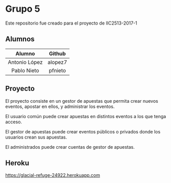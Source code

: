 # Grupo 5

Este repositorio fue creado para el proyecto de IIC2513-2017-1

## Alumnos
|Alumno | Github |
|:-----:|:------:|
|Antonio López| alopez7|
|Pablo Nieto| pfnieto |

## Proyecto

El proyecto consiste en un gestor de apuestas que permita crear nuevos eventos, apostar en ellos, y administrar los eventos.

El usuario común puede crear apuestas en distintos eventos a los que tenga acceso.

El gestor de apuestas puede crear eventos públicos o privados donde los usuarios crean sus apuestas.

El administrados puede crear cuentas de gestor de apuestas.

## Heroku

https://glacial-refuge-24922.herokuapp.com

